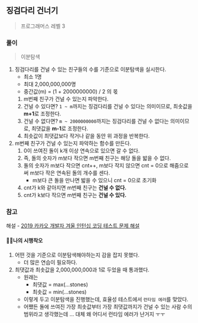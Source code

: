 ## 징검다리 건너기

> 프로그래머스 레벨 3

### 풀이

> 이분탐색

1. 징검다리를 건널 수 있는 친구들의 수를 기준으로 이분탐색을 실시한다.
   - 최소 1명
   - 최대 2,000,000,000명
   - 중간값(m) = (1 + 2000000000) / 2 의 몫
   1. m번째 친구가 건널 수 있는지 파악한다.
   2. 건널 수 있다면? `1 ~ m`까지는 징검다리를 건널 수 있다는 의미이므로, 최솟값을 **m+1**로 조정한다.
   3. 건널 수 없다면? `m ~ 2000000000`까지는 징검다리를 건널 수 없다는 의미이므로, 최댓값을 **m-1**로 조정한다.
   4. 최솟값이 최댓값보다 작거나 같을 동안 위 과정을 반복한다.
2. m번째 친구가 건널 수 있는지 파악하는 함수를 만든다.
   1. 0이 쓰여진 돌이 k개 이상 연속으로 있으면 갈 수 없다.
   2. 즉, 돌의 숫자가 m보다 작으면 m번째 친구는 해당 돌을 밟을 수 없다.
   3. 돌의 숫자가 m보다 작으면 cnt++, m보다 작지 않으면 cnt = 0으로 해줌으로써 m보다 작은 연속된 돌의 개수를 센다.
      - m보다 큰 돌을 만나면 밟을 수 있으니 cnt = 0으로 초기화
   4. cnt가 k와 같아지면 m번째 친구는 **건널 수 없다.**
   5. cnt가 k보다 작으면 m번째 친구는 **건널 수 있다.**

### 참고

해설 - [2019 카카오 개발자 겨울 인턴십 코딩 테스트 문제 해설](https://tech.kakao.com/2020/04/01/2019-internship-test/)

#### 🤦‍♀️나의 시행착오

1. 어떤 것을 기준으로 이분탐색해야하는지 감을 잡지 못했다.
   - 더 많은 연습이 필요하다.
2. 최댓값과 최솟값을 2,000,000,000과 1로 두었을 때 통과했다.
   - 원래는
     - 최댓값 = max(...stones)
     - 최솟값 = min(...stones)
   - 이렇게 두고 이분탐색을 진행했는데, 효율성 테스트에서 `런타임 에러`를 맞았다.
   - 어쨌든 돌에 쓰여진 가장 최솟값부터 가장 최댓값까지가 건널 수 있는 사람 수의 범위라고 생각했는데 ... 대체 왜 어디서 런타임 에러가 난거지 ㅜㅜ
